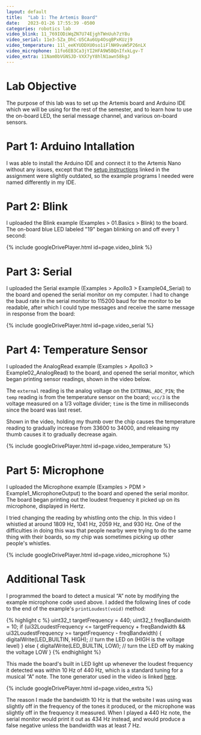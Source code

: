 ```yaml
---
layout: default
title:  "Lab 1: The Artemis Board"
date:   2023-01-26 17:55:39 -0500
categories: robotics lab
video_blink: 11_769IODiWqZN7U74EjghTWnUuh7zY8u
video_serial: 11e3-5Za_DhC-U5CAu6Up4OsqBPxKUzj9
video_temperature: 11l_eeKYUDDXU0so1iFlNH9vaW5P26nLX
video_microphone: 11fo6EB3Ca3jYI2HFA9W5BQnIfxkLgv-T
video_extra: 11Nam0bVGNSJD-VXX7yY8hlN1awn58kgJ
---
```

# Lab Objective

The purpose of this lab was to set up the Artemis board and Arduino IDE which we
will be using for the rest of the semester, and to learn how to use the on-board
LED, the serial message channel, and various on-board sensors.

# Part 1: Arduino Intallation

I was able to install the Arduino IDE and connect it to the Artemis Nano without
any issues, except that the [setup instructions][setup_instr] linked in the 
assignment were slightly outdated, so the example programs I needed were named
differently in my IDE.

[setup_instr]: https://learn.sparkfun.com/tutorials/artemis-development-with-arduino

# Part 2: Blink

I uploaded the Blink example (Examples > 01.Basics > Blink) to the board. The 
on-board blue LED labeled "19" began blinking on and off every 1 second:

{% include googleDrivePlayer.html id=page.video_blink %}

# Part 3: Serial

I uploaded the Serial example (Examples > Apollo3 > Example04_Serial) to the
board and opened the serial monitor on my computer. I had to change the baud 
rate in the serial monitor to 115200 baud for the monitor to be readable, after
which I could type messages and receive the same message in response from the 
board:

{% include googleDrivePlayer.html id=page.video_serial %}

# Part 4: Temperature Sensor

I uploaded the AnalogRead example (Examples > Apollo3 > Example02_AnalogRead) to
the board, and opened the serial monitor, which began printing sensor readings,
shown in the video below.

The `external` reading is the analog voltage on the `EXTERNAL_ADC_PIN`;
the `temp` reading is from the temperature sensor on the board;
`vcc/3` is the voltage measured on a 1/3 voltage divider;
`time` is the time in milliseconds since the board was last reset.

Shown in the video, holding my thumb over the chip causes the temperature 
reading to gradually increase from 33600 to 34000, and releasing my thumb causes
it to gradually decrease again.

{% include googleDrivePlayer.html id=page.video_temperature %}

# Part 5: Microphone

I uploaded the Microphone example (Examples > PDM > Example1_MicrophoneOutput) 
to the board and opened the serial monitor. The board began printing out the 
loudest frequency it picked up on its microphone, displayed in Hertz. 

I tried changing the reading by whistling onto the chip. In this video I 
whistled at around 1809 Hz, 1041 Hz, 2059 Hz, and 930 Hz. One of the 
difficulties in doing this was that people nearby were trying to do the same 
thing with their boards, so my chip was sometimes picking up other people's
whistles.

{% include googleDrivePlayer.html id=page.video_microphone %}

# Additional Task

I programmed the board to detect a musical “A” note by modifying the example
microphone code used above. I added the following lines of code to the end of
the example's `printLoudest(void)` method:

{% highlight c %}
uint32_t targetFrequency = 440;
uint32_t freqBandwidth = 10;
if (ui32LoudestFrequency <= targetFrequency + freqBandwidth && ui32LoudestFrequency >= targetFrequency - freqBandwidth) {
  digitalWrite(LED_BUILTIN, HIGH);  // turn the LED on (HIGH is the voltage level)
}
else {
  digitalWrite(LED_BUILTIN, LOW);   // turn the LED off by making the voltage LOW
}
{% endhighlight %}

This made the board's built in LED light up whenever the loudest frequency it 
detected was within 10 Hz of 440 Hz, which is a standard tuning for a musical 
“A” note. The tone generator used in the video is linked [here][tone].

[tone]:https://www.szynalski.com/tone-generator/

{% include googleDrivePlayer.html id=page.video_extra %}

The reason I made the bandwidth 10 Hz is that the website I was using was slightly
off in the frequency of the tones it produced, or the microphone was slightly
off in the frequency it measured. When I played a 440 Hz note, the serial 
monitor would print it out as 434 Hz instead, and would produce a false 
negative unless the bandwidth was at least 7 Hz.